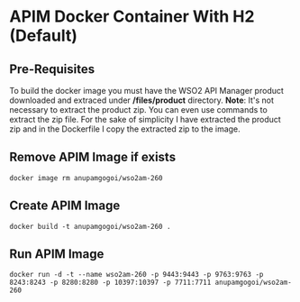 # APIM Docker Container With H2 (Default)

## Pre-Requisites
To build the docker image you must have the WSO2 API Manager product downloaded and extraced under **/files/product** directory.
**Note**: It's not necessary to extract the product zip. You can even use commands to extract the zip file. For the sake of simplicity I have extracted the product zip and in the Dockerfile I copy the extracted zip to the image.

## Remove APIM Image if exists
```
docker image rm anupamgogoi/wso2am-260
```

## Create APIM Image
```
docker build -t anupamgogoi/wso2am-260 .
```

## Run APIM Image
```
docker run -d -t --name wso2am-260 -p 9443:9443 -p 9763:9763 -p 8243:8243 -p 8280:8280 -p 10397:10397 -p 7711:7711 anupamgogoi/wso2am-260

```
